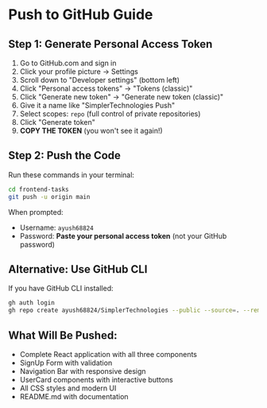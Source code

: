 # Push to GitHub Guide

## Step 1: Generate Personal Access Token
1. Go to GitHub.com and sign in
2. Click your profile picture → Settings
3. Scroll down to "Developer settings" (bottom left)
4. Click "Personal access tokens" → "Tokens (classic)"
5. Click "Generate new token" → "Generate new token (classic)"
6. Give it a name like "SimplerTechnologies Push"
7. Select scopes: `repo` (full control of private repositories)
8. Click "Generate token"
9. **COPY THE TOKEN** (you won't see it again!)

## Step 2: Push the Code
Run these commands in your terminal:

```bash
cd frontend-tasks
git push -u origin main
```

When prompted:
- Username: `ayush68824`
- Password: **Paste your personal access token** (not your GitHub password)

## Alternative: Use GitHub CLI
If you have GitHub CLI installed:
```bash
gh auth login
gh repo create ayush68824/SimplerTechnologies --public --source=. --remote=origin --push
```

## What Will Be Pushed:
- Complete React application with all three components
- SignUp Form with validation
- Navigation Bar with responsive design
- UserCard components with interactive buttons
- All CSS styles and modern UI
- README.md with documentation 